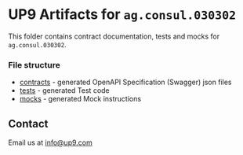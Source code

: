 # UP9 Artifacts for `ag.consul.030302`
This folder contains contract documentation, tests and mocks for `ag.consul.030302`.



### File structure 
- [contracts](contracts) - generated OpenAPI Specification (Swagger) json files
- [tests](tests) - generated Test code
- [mocks](mocks) - generated Mock instructions

## Contact
Email us at info@up9.com
